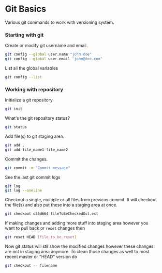 # Git Basics

Various git commands to work with versioning system.

### Starting with git

Create or modify git username and email.

```sh
git config --global user.name "john doe"
git config --global user.email "john@doe.com"
```

List all the global variables

```sh
git config --list
```

### Working with repository

Initialize a git repository

```sh
git init
```

What's the git repository status?

```sh
git status
```

Add file(s) to git staging area.

```sh
git add .
git add file_name1 file_name2
```

Commit the changes.

```sh
git commit -m "Commit message"
```

See the last git commit logs

```sh
git log
git log --oneline
```

Checkout a single, multiple or all files from previous commit. It will checkout the file(s) and also put these into a staging area at once. 

```sh
git checkout c55d664 fileToBeCheckedOut.ext
```

If making changes and adding more stuff into staging area however you want to pull back or `reset` changes then

```sh
git reset HEAD [file_to_be_reset]
```

Now git status will stil show the modified changes however these changes are not in staging area anymore. To clean those changes as well to most recent master or "HEAD" version do

```sh
git checkout -- filename
```